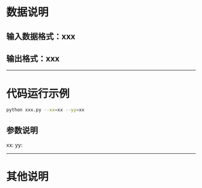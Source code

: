 # 数据说明
## 输入数据格式：xxx
## 输出格式：xxx

---
# 代码运行示例
```bash
python xxx.py --xx=xx --yy=xx
```
## 参数说明
xx:
yy:

---
# 其他说明